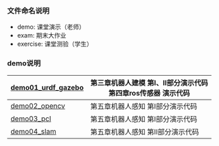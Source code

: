 

### 文件命名说明


- demo: 课堂演示（老师）  
- exam: 期末大作业  
- exercise: 课堂测验（学生）


### demo说明
| [demo01_urdf_gazebo](https://github.com/panpanyunshi/ROS-course-for-undergraduates/tree/main/code/demo01_urdf_gazebo) | 第三章机器人建模 第I、II部分演示代码 <br> 第四章ros传感器 演示代码 |
|---|---|
| [demo02_opencv](https://github.com/panpanyunshi/ROS-course-for-undergraduates/tree/main/code/demo02_opencv)  | 第五章机器人感知 第I部分演示代码  |
| [demo03_pcl](https://github.com/panpanyunshi/ROS-course-for-undergraduates/tree/main/code/demo03_pcl)  | 第五章机器人感知 第I部分演示代码  |
| [demo04_slam](https://github.com/panpanyunshi/ROS-course-for-undergraduates/tree/main/code/demo04_slam)  | 第五章机器人感知 第II部分演示代码  |


